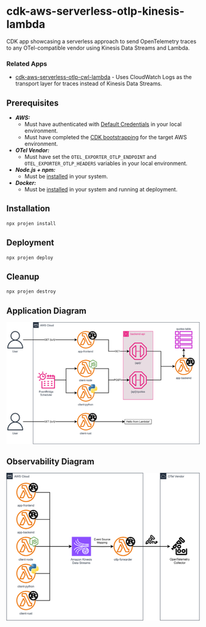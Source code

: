 # cdk-aws-serverless-otlp-kinesis-lambda

CDK app showcasing a serverless approach to send OpenTelemetry traces to any OTel-compatible vendor using Kinesis Data Streams and Lambda.

### Related Apps

- [cdk-aws-serverless-otlp-cwl-lambda](https://github.com/garysassano/cdk-aws-serverless-otlp-cwl-lambda) - Uses CloudWatch Logs as the transport layer for traces instead of Kinesis Data Streams.

## Prerequisites

- **_AWS:_**
  - Must have authenticated with [Default Credentials](https://docs.aws.amazon.com/cdk/v2/guide/cli.html#cli_auth) in your local environment.
  - Must have completed the [CDK bootstrapping](https://docs.aws.amazon.com/cdk/v2/guide/bootstrapping.html) for the target AWS environment.
- **_OTel Vendor:_**
  - Must have set the `OTEL_EXPORTER_OTLP_ENDPOINT` and `OTEL_EXPORTER_OTLP_HEADERS` variables in your local environment.
- **_Node.js + npm:_**
  - Must be [installed](https://docs.npmjs.com/downloading-and-installing-node-js-and-npm) in your system.
- **_Docker:_**
  - Must be [installed](https://docs.docker.com/get-docker/) in your system and running at deployment.

## Installation

```sh
npx projen install
```

## Deployment

```sh
npx projen deploy
```

## Cleanup

```sh
npx projen destroy
```

## Application Diagram

![Application Diagram](./src/assets/app-diagram.svg)

## Observability Diagram

![Observability Diagram](./src/assets/o11y-diagram.svg)
